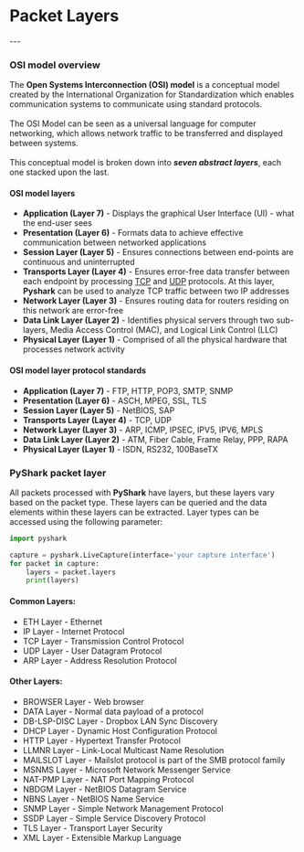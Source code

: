 <h1> <strong>Packet Layers</strong></h1>
---

### OSI model overview 

<p align="justify"> 

The <strong>Open Systems Interconnection (OSI) model</strong> is a conceptual model created by the International Organization for Standardization which enables communication systems to communicate using standard protocols.
</br>
</br>
The OSI Model can be seen as a universal language for computer networking, which allows network traffic to be transferred and displayed between systems. 
</br>
</br>
This conceptual model is broken down into <strong><i>seven abstract layers</i></strong>, each one stacked upon the last.
</p>

#### OSI model layers

<ul>
   <li><strong>Application (Layer 7)</strong> - Displays the graphical User Interface (UI) - what the end-user sees</li>

   <li><strong>Presentation (Layer 6)</strong> - Formats data to achieve effective communication between networked applications</li>

   <li><strong>Session Layer (Layer 5)</strong> - Ensures connections between end-points are continuous and uninterrupted</li>

   <li><strong>Transports Layer (Layer 4)</strong> - Ensures error-free data transfer between each endpoint by processing <a href="https://www.rfc-editor.org/rfc/rfc793">TCP</a> and <a href="https://www.rfc-editor.org/rfc/rfc768">UDP</a> protocols. At this layer, <strong>Pyshark</strong> can be used to analyze TCP traffic between two IP addresses</li>

   <li><strong>Network Layer (Layer 3)</strong> - Ensures routing data for routers residing on this network are error-free</li>

   <li><strong>Data Link Layer (Layer 2)</strong> - Identifies physical servers through two sub-layers, Media Access Control (MAC), and Logical Link Control (LLC)</li>

   <li><strong>Physical Layer (Layer 1)</strong> - Comprised of all the physical hardware that processes network activity</li>
</ul>


#### OSI model layer protocol standards 

<ul>
   <li><strong>Application (Layer 7)</strong> - FTP, HTTP, POP3, SMTP, SNMP</li>

   <li><strong>Presentation (Layer 6)</strong>  - ASCH, MPEG, SSL, TLS</li>

   <li><strong>Session Layer (Layer 5)</strong> - NetBIOS, SAP</li>

   <li><strong>Transports Layer (Layer 4)</strong> - TCP, UDP</li>

   <li><strong>Network Layer (Layer 3)</strong> - ARP, ICMP, IPSEC, IPV5, IPV6, MPLS</li>

   <li><strong>Data Link Layer (Layer 2)</strong> - ATM, Fiber Cable, Frame Relay, PPP, RAPA</li>

   <li><strong>Physical Layer (Layer 1)</strong> - ISDN, RS232, 100BaseTX</li>
</ul>


### PyShark packet layer

<p align="justify"> 

All packets processed with <strong>PyShark</strong> have layers, but these layers vary based on the packet type. These layers can be queried and the data elements within these layers can be extracted. Layer types can be accessed using the following parameter: 

</p>

```python
import pyshark

capture = pyshark.LiveCapture(interface='your capture interface')
for packet in capture:
    layers = packet.layers
    print(layers)
```


#### Common Layers:

<ul>
   <li>ETH Layer - Ethernet</li>
   <li>IP Layer - Internet Protocol</li>
   <li>TCP Layer - Transmission Control Protocol</li>
   <li>UDP Layer - User Datagram Protocol</li>
   <li>ARP Layer - Address Resolution Protocol</li>
</ul>


#### Other Layers:

<ul>
   <li>BROWSER Layer - Web browser</li>
   <li>DATA Layer - Normal data payload of a protocol</li>
   <li>DB-LSP-DISC Layer - Dropbox LAN Sync Discovery</li>
   <li>DHCP Layer - Dynamic Host Configuration Protocol</li>
   <li>HTTP Layer - Hypertext Transfer Protocol</li>
   <li>LLMNR Layer - Link-Local Multicast Name Resolution</li>
   <li>MAILSLOT Layer - Mailslot protocol is part of the SMB protocol family</li>
   <li>MSNMS Layer - Microsoft Network Messenger Service</li>
   <li>NAT-PMP Layer - NAT Port Mapping Protocol</li>
   <li>NBDGM Layer - NetBIOS Datagram Service</li>
   <li>NBNS Layer - NetBIOS Name Service</li>
   <li>SNMP Layer - Simple Network Management Protocol</li>
   <li>SSDP Layer - Simple Service Discovery Protocol</li>
   <li>TLS Layer - Transport Layer Security</li>
   <li>XML Layer - Extensible Markup Language</li>
</ul>
